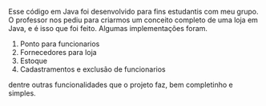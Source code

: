 Esse código em Java foi desenvolvido para fins estudantis com meu grupo. O professor nos pediu para criarmos um conceito completo de uma loja em Java, e é isso que foi feito. Algumas implementações foram.

1. Ponto para funcionarios
2. Fornecedores para loja
3. Estoque
4. Cadastramentos e exclusão de funcionarios

dentre outras funcionalidades que o projeto faz, bem completinho e simples.
